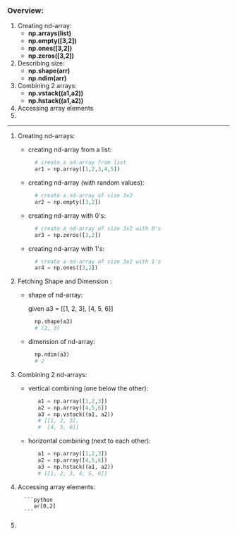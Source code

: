### Overview:
1. Creating nd-array:
   - **np.arrays(list)**
   - **np.empty([3,2])**
   - **np.ones([3,2])**
   - **np.zeros([3,2])**
2. Describing size:
   - **np.shape(arr)**
   - **np.ndim(arr)**
3. Combining 2 arrays:
   - **np.vstack((a1,a2))**
   - **np.hstack((a1,a2))**
4. Accessing array elements
5. 


------------------------------------------------------------------------------------------------------------------------
1. Creating nd-arrays:

    - creating nd-array from a list:

      ```python
        # create a nd-array from list
        ar1 = np.array([1,2,3,4,5])
      ```
    - creating nd-array (with random values):
      
      ```python
        # create a nd-array of size 3x2
        ar2 = np.empty([3,2])
      ```  
    - creating nd-array with 0's:
      
      ```python
        # create a nd-array of size 3x2 with 0's
        ar3 = np.zeros([3,2])
      ```
    - creating nd-array with 1's:
      
      ```python
        # create a nd-array of size 3x2 with 1's
        ar4 = np.ones([3,2])
      ```

2. Fetching Shape and Dimension :

    - shape of nd-array:
  
      given a3 = [[1, 2, 3],
                  [4, 5, 6]]

      ```python
        np.shape(a3)
        # (2, 3)
      ```
    - dimension of nd-array:
      
      ```python
        np.ndim(a3)
        # 2
      ```

3. Combining 2 nd-arrays:

   - vertical combining (one below the other):

     ```python
        a1 = np.array([1,2,3])
        a2 = np.array([4,5,6])
        a3 = np.vstack((a1, a2))
        # [[1, 2, 3],
        #  [4, 5, 6]]
      ```
    - horizontal combining (next to each other):
    
         ```python
            a1 = np.array([1,2,3])
            a2 = np.array([4,5,6])
            a3 = np.hstack((a1, a2))
            # [[1, 2, 3, 4, 5, 6]]
         ```
         
4. Accessing array elements:
   
         ```python
            ar[0,2]
         ```

6.



